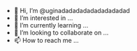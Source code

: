 - 👋 Hi, I’m @uginadadadadadadadadadad
- 👀 I’m interested in ...
- 🌱 I’m currently learning ...
- 💞️ I’m looking to collaborate on ...
- 📫 How to reach me ...

<!---
uginadadadadadadadadadad/uginadadadadadadadadadad is a ✨ special ✨ repository because its `README.md` (this file) appears on your GitHub profile.
You can click the Preview link to take a look at your changes.
--->
